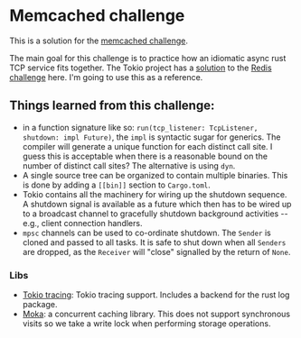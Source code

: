 # Memcached challenge

This is a solution for the [memcached challenge](https://codingchallenges.fyi/challenges/challenge-memcached).

The main goal for this challenge is to practice how an idiomatic async rust TCP service fits together. The Tokio project 
has a [solution](https://github.com/tokio-rs/mini-redis) to the [Redis challenge](https://codingchallenges.fyi/challenges/challenge-redis/)
here. I'm going to use this as a reference.

## Things learned from this challenge:

* in a function signature like so: `run(tcp_listener: TcpListener, shutdown: impl Future)`, the `impl` is syntactic 
sugar for generics. The compiler will generate a unique function for each distinct call site. I guess this is acceptable when
there is a reasonable bound on the number of distinct call sites? The alternative is using `dyn`.
* A single source tree can be organized to contain multiple binaries. This is done by adding a `[[bin]]` section to 
`Cargo.toml`.
* Tokio contains all the machinery for wiring up the shutdown sequence. A shutdown signal is available as a future which 
then has to be wired up to a broadcast channel to gracefully shutdown background activities -- e.g., client connection 
handlers.
* `mpsc` channels can be used to co-ordinate shutdown. The `Sender` is cloned and passed to all tasks. It is safe to 
shut down when all `Senders` are dropped, as the `Receiver` will "close" signalled by the return of `None`.

### Libs

* [Tokio tracing](https://github.com/tokio-rs/tracing): Tokio tracing support. Includes a backend for the rust log 
package.
* [Moka](https://github.com/moka-rs/moka): a concurrent caching library. This does not support synchronous visits so we 
take a write lock when performing storage operations.     
